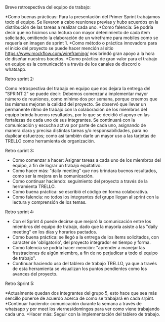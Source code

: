 Breve retrospectiva del equipo de trabajo:


*Como buenas prácticas: Para la presentación del Primer Sprint trabajamos todo el equipo.
Se llevaron a cabo reuniones previas y hubo acuerdos en la distribución de las tareas a
realizar cada uno. 
*Como falencia: Se podría decir que no hicimos una lectura con mayor detenimiento de
cada ítem solicitado, omitiendo la elaboración de un wireframe para mobiles como se
requería en imagen de sprint 1. 
*Como método o práctica innovadora para el inicio del proyecto se puede hacer mención al
sitio https://www.mockflow.com/wireframing/ nos brindó gran apoyo a la hora de diseñar
nuestros bocetos. 
*Como práctica de gran valor para el trabajo en equipo es la comunicación a través de los
canales de discord o whatsapp.

Retro sprint 2:

Como retrospectiva del trabajo en equipo que nos dejara la entrega del "SPRINT 2" se puede decir:
Debemos comenzar a implementar mayor número de reuniones, como mínimo dos por semana, porque creemos que las mismas mejoran la calidad del proyecto. 
Se observó que llevar un permanente ritmo de trabajo con la colaboración de los miembros del equipo brinda buenos resultados, por lo que se decidió el apoyo en las fortalezas
de cada uno de sus integrantes.
Se continuará con la comunicación y escucha activa por parte de cada uno, asignando de manera clara y precisa distintas tareas y/o responsabilidades, para no duplicar esfuerzos;
como así también darle un mayor uso a las tarjetas de TRELLO como herramienta de organización.

Retro sprint 3:

* Como comenzar a hacer: Asignar tareas a cada uno de los miembros del equipo, a fin de lograr un trabajo equitativo.
* Como hacer más: "daily meeting" que nos brindara buenos resultados, como ser la mejora en la comunicación.
* Como continuar haciendo: seguimiento del proyecto a través de la herramienta TRELLO.
* Como buena práctica: se escribió el código en forma colaborativa.
* Como falencia: no todos los integrantes del grupo llegan al sprint con la lectura y comprensión de los temas.

Retro sprint 4:

* Con el Sprint 4 puede decirse que mejoró la comunicación entre los miembros del equipo de trabajo, dado que la mayoría asiste a las "daily meeting" en los días y horarios pactados.
* Como buena práctica: se llegó a la entrega de los ítems solicitados, con caracter de 'obligatorio', del proyecto integrador en tiempo y forma.
* Como falencia se podría hacer mención: "aprender a manejar las frustraciones de algún miembro, a fin de no perjudicar a todo el equipo de trabajo".
* Continuar haciendo uso del tablero de trabajo TRELLO, ya que a través de esta herramienta se visualizan los puntos pendientes como los avances del proyecto.

Retro Sprint 5:

*Actualmente quedan dos integrantes del grupo 5, esto hace que sea más sencillo ponerse de acuerdo acerca de como se trabajará en cada srpint.
*Continuar haciendo: comunicación durante la semana a través de whatsapp y por meet los viernes/domingos para ver como viene trabajando cada uno.
*Hacer más: Seguir con la implementación del tablero de trabajo.


